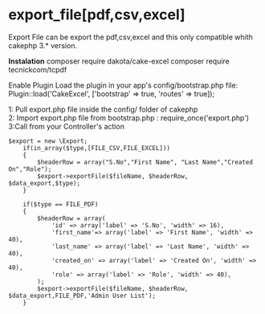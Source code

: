 # export_file[pdf,csv,excel]

Export File can be export the pdf,csv,excel and this only compatible whith cakephp 3.* version.

<b>Instalation</b>
composer require dakota/cake-excel
composer require tecnickcom/tcpdf


Enable Plugin
Load the plugin in your app's config/bootstrap.php file:
Plugin::load('CakeExcel', ['bootstrap' => true, 'routes' => true]); 


1: Pull export.php file inside the config/ folder of cakephp<br>
2: Import export.php file from bootstrap.php : 
	require_once('export.php')<br>
3:Call from your Controller's action<br>

	$export = new \Export;
        if(in_array($type,[FILE_CSV,FILE_EXCEL]))
        {
            $headerRow = array("S.No","First Name", "Last Name","Created On","Role");
            $export->exportFile($fileName, $headerRow, $data_export,$type);
        }
        
        if($type == FILE_PDF)
        {
            $headerRow = array(
                'id' => array('label' => 'S.No', 'width' => 16),
                'first_name'=> array('label' => 'First Name', 'width' => 40),
                'last_name' => array('label' => 'Last Name', 'width' => 40),
                'created_on' => array('label' => 'Created On', 'width' => 40),
                'role' => array('label' => 'Role', 'width' => 40),
            );
            $export->exportFile($fileName, $headerRow, $data_export,FILE_PDF,'Admin User List');
        }  

